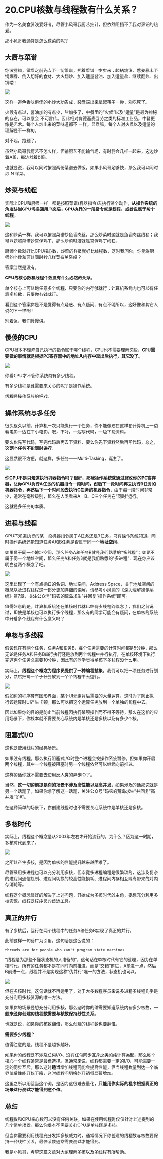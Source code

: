 # 20.CPU核数与线程数有什么关系？

作为一名美食资浅爱好者，尽管小风哥我厨艺拙计，但依然阻挡不了我对烹饪的热爱。&#x20;

那小风哥我通常是怎么做菜的呢？&#x20;

## 大厨与菜谱&#x20;

你没猜错，做菜之前先去下一份菜谱，照着菜谱一步步来：起锅烧油、葱姜蒜末下锅爆香、倒入切好的食材、大火翻炒、加入适量酱油、加入适量盐、继续翻炒、出锅喽！

![](.gitbook/assets/20\_1.jpg)

这样一道色香味俱佳的小炒大功告成，装盘端出来拿起筷子一尝，难吃死了。&#x20;

火候有点过，酱油加的有点少，盐加多了，中餐里的“火候”以及“适量”是最为神秘的存在，可以意会 不可言传。因此相对肯德基麦当劳之类的标准工业品，中餐更像是艺术。每个人炒出来的菜味道都不 一样，显然嘛，每个人对火候以及适量的理解是不一样的。&#x20;

对不起，跑题了。

虽然小风哥我厨艺不怎么样，但输厨艺不能输气场，有时我会几样一起来，这边炒着A菜，那边炒着B菜。&#x20;

也就是说，我可以同时按照两份菜谱去做饭，如果小风哥足够快，那么我可以同时炒 N 样菜。&#x20;

## 炒菜与线程

实际上CPU和厨师一样，都是按照菜谱(机器指令)去执行某个动作，**从操作系统的角度讲当CPU切换回用户态后，CPU执行的一段指令就是线程，或者说属于某个线程**。

![](.gitbook/assets/20\_2.jpg)

这和炒菜一样，我可以按照菜谱抄鱼香肉丝，那么炒菜时这就是鱼香肉丝线程；我可以按照菜谱抄宫保鸡丁，那么炒菜时这就是宫保鸡丁线程。&#x20;

厨师个数就好比CPU核心数，炒菜的样数就好比线程数，这时我问你，你觉得厨师的个数和可以同时抄几样菜有关系吗？&#x20;

答案当然是没有。&#x20;

**CPU的核心数和线程个数没有什么必然的关系**。&#x20;

单个核心上可以跑任意多个线程，只要你的内存够就行；计算机系统内也可以有任意多核数，只要你有钱就行。&#x20;

看到这个答案你是不是觉得有点疑惑、有点疑问、有点不明所以，这好像和其它人说的不一样啊！&#x20;

别着急，我们慢慢讲。

## 傻傻的CPU&#x20;

CPU根本不理解自己执行的指令属于哪个线程，CPU也不需要理解这些，**CPU需要做的事情就是根据PC寄存器中的地址从内存中取出后执行，其它没了**。

![](.gitbook/assets/20\_3.jpg)

你看CPU才不管你系统内有多少线程。&#x20;

有多少线程是谁需要来关心的呢？是操作系统。&#x20;

线程是操作系统的把戏。

## 操作系统与多任务&#x20;

很久很久以前，计算机一次只能执行一个任务，你不能像现在这样在计算机上一边看电影一边在下小电影，哦，不对，一边写代码，一边下载资料。&#x20;

要么你先写代码，写完代码后再去下资料，要么你先下资料然后再写代码，总之，**这两个任务不能同时进行**。&#x20;

这显然很不方便，就这样，多任务——Multi-Tasking，诞生了。

![](.gitbook/assets/20\_4.jpg)

**你CPU不是只知道执行机器指令吗？很好，那我操作系统就通过修改你的PC寄存器，让你CPU执行A任务的机器指令一段时间，然后下一段时间再去执行B任务的机器指令，再然后下一个时间段去执行C任务的机器指令**，由于每一段时间非常少，通常在毫秒级别，那么在人类看来A、B、C三个任务在“同时”运行。&#x20;

这就是多任务的本质。&#x20;

## 进程与线程&#x20;

CPU不知道执行的某一段机器指令属于A任务还是B任务，只有操作系统知道，同时操作系统还能知道任务A和B任务是否属于同一个**地址空间**。&#x20;

如果属于同一个地址空间，那么任务A和任务B就是我们熟悉的“多线程”；如果不属于同一个地址空间，那么任务A和任务B就是我们熟悉的“多进程”，现在你应该明白这两个概念了吧。

![](.gitbook/assets/20\_5.jpg)

这里出现了一个有点拗口的名词，地址空间，Address Space，关于地址空间的概念以及进程线程这一部分更加详细的讲解，请参考小风哥的《深入理解操作系统》第7章，关注公众号"码农的荒岛求生"并回复”操作系统“即可。&#x20;

值得注意的是，计算机系统还在单核时代就已经有多线程的概念了，我们之前说过，即使是单核也可以执行多个线程，那么有的同学可能会有疑问，在单核的系统中开启多个线程有什么意义吗？&#x20;

## 单核与多线程&#x20;

假设现在有两个任务，任务A和任务B，每个任务需要的计算时间都是5分钟，那么无论是任务A和任务B串行执行还是放到两个线程中并行执行，在单核环境下执行完这两个任务总需要10分钟，因此有的同学觉得单核下多线程没什么用。

实际上，**线程这个概念为程序员提供了一种编程抽象**，我们可以把一项任务进行划分，然后把每一个子任务放到一个个线程中去运行。

![](.gitbook/assets/20\_6.jpg)

假如你的程序带有图形界面，某个UI元素背后需要的大量运算，这时为了防止执行该运算时UI产生卡顿，那么可以把这个运算任务放到一个单独的线程中去。&#x20;

因此如果你的目的是防止当前线程因执行某项操作而不得不等待，那么在这样的应用场景下，你根本就不需要关心系统内是单核还是多核以及有多少个核。&#x20;

## 阻塞式I/O&#x20;

这也是使用线程的经典场景。&#x20;

如果没有线程，那么执行阻塞式I/O时整个进程会被操作系统暂停，但如果你开启两个线程，其中一个线程被阻塞时另一个线程依然可以继续向前推进。&#x20;

这样的话你就不需要去使用反人类的异步IO了。&#x20;

当然，**这一切的前提是你的场景不涉及高性能以及高并发**，如果涉及的话那这就是另一个话题了，如果你想了解这一话题，关注公众号“码农的荒岛求生”并回复“高并发”即可。&#x20;

在这种简单的场景下，你创建线程时也不需要关心系统中是单核还是多核。&#x20;

## 多核时代

实际上，线程这个概念是从2003年左右才开始流行的，为什么？因为这一时期，多核时代到来了。

![](.gitbook/assets/20\_7.jpg)

之所以产生多核，是因为单核的性能提升越来越困难了。&#x20;

尽管采用多进程也可以充分利用多核，但毕竟多进程编程是很繁琐的，这涉及复杂的进程间通信机制、进程间切换的较高性能损耗、进程间内存相互隔离带来的对内存消耗等。&#x20;

线程这个概念很好的解决了上述问题，开始成为多核时代的主角，要想充分利用多核资源，线程是程序员的首选工具。&#x20;

## 真正的并行&#x20;

有了多核后，运行在两个线程中的任务A和任务B实现了真正的并行。&#x20;

此前这样一句话广为引用，这句话是这么说的：

```
threads are for people who can't program state machines
```

“线程是为那些不懂状态机的人准备的”，这句话在单核时代有它的道理，因为在单核时代，所有的任务都不是在同时向前推进，而是“交错”前进，A前进一点，然后B前进一点，线程并不是实现这种“伪并行”唯一的方法，状态机也可以。

![](.gitbook/assets/20\_8.jpg)

但在多核时代，这句话就不再适用了，对于大多数程序员来说多进程多线程几乎是充分利用多核资源的唯一方法。&#x20;

如果你的场景是想充分利用多核，那么这时你的确需要知道系统内有多少核数，**一般来说你创建的线程数需要与核数保持线性关系**。&#x20;

也就是说，如果你的核数翻倍，那么创建的线程数也要翻倍。&#x20;

**需要多少线程？**&#x20;

值得注意的是，线程不是越多越好。&#x20;

如果你的线程是不涉及任何I/O、没有任何同步互斥之类的纯计算类型，那么每个核心一个线程通常是最佳选择。但通常来说，线程都需要一定的I/O，可能需要一定的同步互斥，那么这时**适当**增加线程可能会提高性能，但当线程数量到达一个临界值后性能开始下降，这时线程间切换的开销将显著增加。

这里之所以用适当这个词，是因为这很难去量化，**只能用你实际的程序根据真正的场景进行测试才能得到这个值**。&#x20;

## 总结&#x20;

线程数和CPU核心数可以没有任何关联，如果在使用线程时仅仅针对上述提到的几个简单场景，那么你根本不需要关心CPU是单核还是多核。&#x20;

但当你需要利用线程充分发挥多核威力时，通常情况下你创建的线程数与核数要保持一种线性关系，最佳系数通常需要测试才能得到。&#x20;

我是小风哥，希望这篇文章对大家理解多核以及多线程有所帮助。

